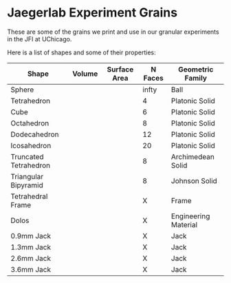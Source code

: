Jaegerlab Experiment Grains
=============================

These are some of the grains we print and use in our granular experiments in the JFI at UChicago.

Here is a list of shapes and some of their properties:

| Shape         		| Volume	| Surface Area	| N Faces	        | Geometric Family	|
| --------------------- | --------- | ------------- | ----------------- | ----------------- |
| Sphere				|		  	|				| infty				| Ball				|
| Tetrahedron			|		  	|				| 4					| Platonic Solid	|
| Cube					|	      	|				| 6					| Platonic Solid	|
| Octahedron			|			|				| 8					| Platonic Solid	|
| Dodecahedron			|			|				| 12				| Platonic Solid	|
| Icosahedron			|			|				| 20				| Platonic Solid	|
| Truncated Tetrahedron |			|				| 8					| Archimedean Solid |
| Triangular Bipyramid  |			|				| 8					| Johnson Solid		|
| Tetrahedral Frame		|			|				| X					| Frame				|
| Dolos					|			|				| X					| Engineering Material|
| 0.9mm Jack			|			|				| X					| Jack				|
| 1.3mm Jack			|			|				| X					| Jack				|
| 2.6mm Jack			|			|				| X					| Jack				|
| 3.6mm Jack			|			|				| X					| Jack				|

